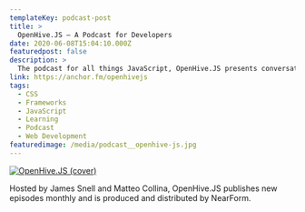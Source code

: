 ```yaml
---
templateKey: podcast-post
title: >
  OpenHive.JS — A Podcast for Developers
date: 2020-06-08T15:04:10.000Z
featuredpost: false
description: >
  The podcast for all things JavaScript, OpenHive.JS presents conversations with key contributors and open source leaders around new developments, challenges and perspectives in JS technology.
link: https://anchor.fm/openhivejs
tags:
  - CSS
  - Frameworks
  - JavaScript
  - Learning
  - Podcast
  - Web Development
featuredimage: /media/podcast__openhive-js.jpg
---
```


[![OpenHive.JS (cover)](/media/openhive-js.jpg)](https://anchor.fm/openhivejs "Go to OpenHive.JS's Podcast website")

Hosted by James Snell and Matteo Collina, OpenHive.JS publishes new episodes monthly and is produced and distributed by NearForm.
